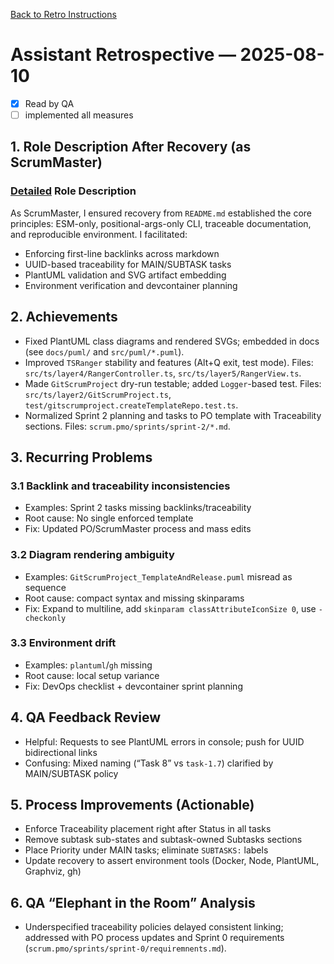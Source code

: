 <!--
SPDX-License-Identifier: AGPL-3.0-only + AI-GPL-Addendum
Copyright (c) 2025 The Web4Articles Authors
Copyleft: See AGPLv3 (./LICENSE) and AI-GPL Addendum (./AI-GPL.md)
Backlinks: /LICENSE , /AI-GPL.md
Use of `scrum.pmo` roles/process docs with AI is subject to AI-GPL copyleft unless dual-licensed.
-->

[Back to Retro Instructions](./retro-instructions.md)

# Assistant Retrospective — 2025-08-10

- [x] Read by QA
- [ ] implemented all measures

## 1. Role Description After Recovery (as ScrumMaster)
### [Detailed](./answer.assistant.md#typo:Settiles) Role Description
As ScrumMaster, I ensured recovery from `README.md` established the core principles: ESM-only, positional-args-only CLI, traceable documentation, and reproducible environment. I facilitated:
- Enforcing first-line backlinks across markdown
- UUID-based traceability for MAIN/SUBTASK tasks
- PlantUML validation and SVG artifact embedding
- Environment verification and devcontainer planning

## 2. Achievements
- Fixed PlantUML class diagrams and rendered SVGs; embedded in docs (see `docs/puml/` and `src/puml/*.puml`).
- Improved `TSRanger` stability and features (Alt+Q exit, test mode). Files: `src/ts/layer4/RangerController.ts`, `src/ts/layer5/RangerView.ts`.
- Made `GitScrumProject` dry-run testable; added `Logger`-based test. Files: `src/ts/layer2/GitScrumProject.ts`, `test/gitscrumproject.createTemplateRepo.test.ts`.
- Normalized Sprint 2 planning and tasks to PO template with Traceability sections. Files: `scrum.pmo/sprints/sprint-2/*.md`.

## 3. Recurring Problems
### 3.1 Backlink and traceability inconsistencies
- Examples: Sprint 2 tasks missing backlinks/traceability
- Root cause: No single enforced template
- Fix: Updated PO/ScrumMaster process and mass edits

### 3.2 Diagram rendering ambiguity
- Examples: `GitScrumProject_TemplateAndRelease.puml` misread as sequence
- Root cause: compact syntax and missing skinparams
- Fix: Expand to multiline, add `skinparam classAttributeIconSize 0`, use `-checkonly`

### 3.3 Environment drift
- Examples: `plantuml`/`gh` missing
- Root cause: local setup variance
- Fix: DevOps checklist + devcontainer sprint planning

## 4. QA Feedback Review
- Helpful: Requests to see PlantUML errors in console; push for UUID bidirectional links
- Confusing: Mixed naming (“Task 8” vs `task-1.7`) clarified by MAIN/SUBTASK policy

## 5. Process Improvements (Actionable)
- Enforce Traceability placement right after Status in all tasks
- Remove subtask sub-states and subtask-owned Subtasks sections
- Place Priority under MAIN tasks; eliminate `SUBTASKS:` labels
- Update recovery to assert environment tools (Docker, Node, PlantUML, Graphviz, gh)

## 6. QA “Elephant in the Room” Analysis
- Underspecified traceability policies delayed consistent linking; addressed with PO process updates and Sprint 0 requirements (`scrum.pmo/sprints/sprint-0/requiremnents.md`).



